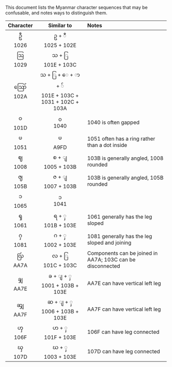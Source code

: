 This document lists the Myanmar character sequences that may be confusable, and notes ways to distinguish them.

| Character |     Similar to    | Notes |
|:---------:|:-----------------:|:-------|
| ဦ  <br>1026   | ဥ + ီ  <br>1025 + 102E |       |
| ဩ <br>1029   | သ + ြ <br>101E + 103C |       |
| ဪ <br>102A | သ + ြ + ေ + ာ + ် <br> 101E + 103C + 1031 + 102C + 103A |       |
| ဝ <br> 101D | ၀ <br> 1040 | 1040 is often gapped |
| ၑ <br>1051 | ꧽ <br>A9FD | 1051 often has a ring rather than a dot inside |
| ဈ <br>1008 | စ + ျ <br>1005 + 103B | 103B is generally angled, 1008 rounded |
| ၛ <br>105B | ဇ + ျ <br>1007 + 103B | 103B is generally angled, 105B rounded |
| ၥ <br>1065 | ၁ <br>1041 |
| ၡ <br>1061 | ရ + ှ <br>101B + 103E | 1061 generally has the leg sloped |
| ႁ <br>1081 | ဂ + ှ <br>1002 + 103E | 1081 generally has the leg sloped and joining |
| ꩺ <br>AA7A | လ + ြ <br>101C + 103C | Components can be joined in AA7A; 103C can be disconnected |
| ꩾ <br>AA7E | ခ + ျ + ှ <br>1001 + 103B + 103E | AA7E can have vertical left leg |
| ꩿ <br>AA7F | ဆ + ျ + ှ <br>1006 + 103B + 103E | AA7F can have vertical left leg |
| ၯ <br>106F | ဟ + ှ <br>101F + 103E | 106F can have leg connected |
| ၰ <br>107D | ဃ + ှ <br>1003 + 103E | 107D can have leg connected |
